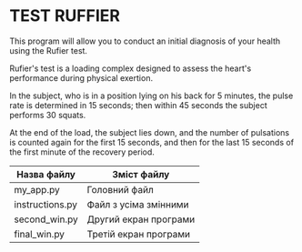 # TEST RUFFIER
This program will allow you to conduct an initial diagnosis of your health using the Rufier test.

Rufier's test is a loading complex designed to assess the heart's performance during physical exertion.

In the subject, who is in a position lying on his back for 5 minutes, the pulse rate is determined in 15 seconds; then within 45 seconds the subject performs 30 squats.

At the end of the load, the subject lies down, and the number of pulsations is counted again for the first 15 seconds, and then for the last 15 seconds of the first minute of the recovery period.



Назва файлу    |  Зміст файлу
---------------|------------
my_app.py      | Головний файл
instructions.py| Файл з усіма змінними
second_win.py  | Другий екран програми
final_win.py   | Третій екран програми
